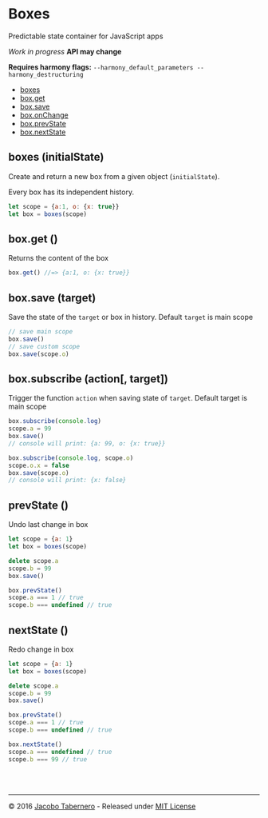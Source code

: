 Boxes
=====

Predictable state container for JavaScript apps

*Work in progress* **API may change**

**Requires harmony flags:** `--harmony_default_parameters --harmony_destructuring`

- [boxes](#boxes-api)
- [box.get](#box-get-api)
- [box.save](#box-save-api)
- [box.onChange](#box-onChange-api)
- [box.prevState](#box-prevState-api)
- [box.nextState](#box-nextState-api)


<a name="boxes-api"></a>
boxes (initialState)
--------------------

Create and return a new box from a given object (`initialState`).

Every box has its independent history.

```js
let scope = {a:1, o: {x: true}}
let box = boxes(scope)
```


<a name="box-get-api"></a>
box.get ()
----------

Returns the content of the box

```js
box.get() //=> {a:1, o: {x: true}}
```


<a name="box-save-api"></a>
box.save (target)
-----------------

Save the state of the `target` or box in history. Default `target` is main scope

```js
// save main scope
box.save()
// save custom scope
box.save(scope.o)
```


<a name="box-subscribe-api"></a>
box.subscribe (action[, target])
--------------------------------

Trigger the function `action` when saving state of `target`. Default target is main scope 

```js
box.subscribe(console.log)
scope.a = 99
box.save()
// console will print: {a: 99, o: {x: true}}

box.subscribe(console.log, scope.o)
scope.o.x = false
box.save(scope.o)
// console will print: {x: false}
```


<a name="box-prevState-api"></a>
prevState ()
------------

Undo last change in box


```js
let scope = {a: 1}
let box = boxes(scope)

delete scope.a
scope.b = 99
box.save()

box.prevState()
scope.a === 1 // true
scope.b === undefined // true
```



<a name="box-nextState-api"></a>
nextState ()
------------

Redo change in box


```js
let scope = {a: 1}
let box = boxes(scope)

delete scope.a
scope.b = 99
box.save()

box.prevState()
scope.a === 1 // true
scope.b === undefined // true

box.nextState()
scope.a === undefined // true
scope.b === 99 // true
```

<br><br>

---

© 2016 [Jacobo Tabernero](https://github.com/jacoborus) - Released under [MIT License](https://raw.github.com/jacoborus/boxes/master/LICENSE)
